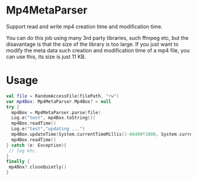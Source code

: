 # Mp4MetaParser
Support read and write mp4 creation time and modification time.

You can do this job using many 3rd party libraries, such ffmpeg etc, but the disavantage is that the size of the library is too large.
If you just want to modify the meta data such creation and modification time of a mp4 file, you can use this, its size is just 11 KB.

# Usage
```kotlin
val file = RandomAccessFile(filePath, "rw")
var mp4Box: Mp4MetaParser.Mp4Box? = null
try {
  mp4Box = Mp4MetaParser.parse(file)
  Log.e("test", mp4Box.toString())
  mp4Box.readTime()
  Log.e("test","updating ...")
  mp4Box.updateTime(System.currentTimeMillis()-86400*2000, System.currentTimeMillis()-86400*1000)
  mp4Box.readTime()
} catch (e: Exception){
 // log etc.
}
finally {
 mp4Box?.closeQuietly()
}
```
